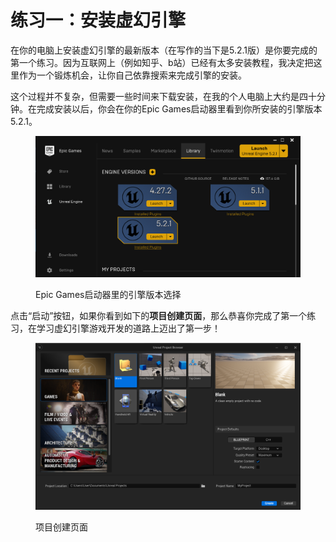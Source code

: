 # 练习一：安装虚幻引擎

在你的电脑上安装虚幻引擎的最新版本（在写作的当下是5.2.1版）是你要完成的第一个练习。因为互联网上（例如知乎、b站）已经有太多安装教程，我决定把这里作为一个锻炼机会，让你自己依靠搜索来完成引擎的安装。

这个过程并不复杂，但需要一些时间来下载安装，在我的个人电脑上大约是四十分钟。在完成安装以后，你会在你的Epic Games启动器里看到你所安装的引擎版本5.2.1。

<figure><img src=".gitbook/assets/image (1) (1) (1).png" alt=""><figcaption><p>Epic Games启动器里的引擎版本选择</p></figcaption></figure>

点击“启动”按钮，如果你看到如下的**项目创建页面**，那么恭喜你完成了第一个练习，在学习虚幻引擎游戏开发的道路上迈出了第一步！

<figure><img src=".gitbook/assets/image (2) (1) (1).png" alt=""><figcaption><p>项目创建页面</p></figcaption></figure>
